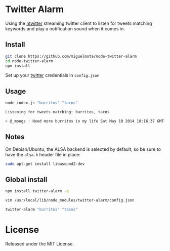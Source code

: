 # Twitter Alarm

Using the [ntwitter](https://github.com/AvianFlu/ntwitter) streaming twitter client to listen for tweets matching keywords and play a notification sound when it comes in.

## Install

```bash
git clone https://github.com/miguelmota/node-twitter-alarm
cd node-twitter-alarm
npm install
```

Set up your [twitter](https://apps.twitter.com/) credentials in `config.json`

## Usage

```bash
node index.js "burritos" "tacos"
```

```bash
Listening for tweets matching: burritos, tacos

> @_moogs : Need more burritos in my life Sat May 10 2014 18:16:37 GMT-0700
```

## Notes

On Debian/Ubuntu, the ALSA backend is selected by default, so be sure to have the `alsa.h` header file in place:

```bash
sudo apt-get install libasound2-dev
```

## Global install

```bash
npm install twitter-alarm -g
```

```bash
vim /usr/local/lib/node_modules/twitter-alarm/config.json
```

```bash
twitter-alarm "burritos" "tacos"
```

# License

Released under the MIT License.
